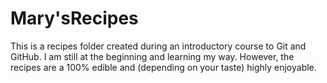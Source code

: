 # Mary'sRecipes
This is a recipes folder created during an introductory course to Git and GitHub. I am still at the beginning and learning my way.
However, the recipes are a 100% edible and (depending on your taste) highly enjoyable. 
